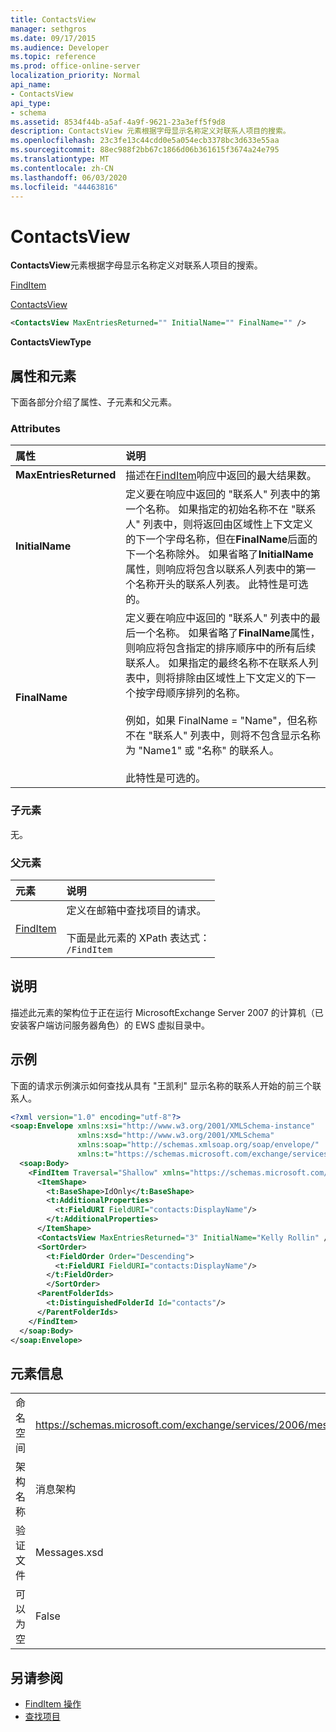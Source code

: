```yaml
---
title: ContactsView
manager: sethgros
ms.date: 09/17/2015
ms.audience: Developer
ms.topic: reference
ms.prod: office-online-server
localization_priority: Normal
api_name:
- ContactsView
api_type:
- schema
ms.assetid: 8534f44b-a5af-4a9f-9621-23a3eff5f9d8
description: ContactsView 元素根据字母显示名称定义对联系人项目的搜索。
ms.openlocfilehash: 23c3fe13c44cdd0e5a054ecb3378bc3d633e55aa
ms.sourcegitcommit: 88ec988f2bb67c1866d06b361615f3674a24e795
ms.translationtype: MT
ms.contentlocale: zh-CN
ms.lasthandoff: 06/03/2020
ms.locfileid: "44463816"
---
```

# <a name="contactsview"></a>ContactsView

**ContactsView**元素根据字母显示名称定义对联系人项目的搜索。 
  
[FindItem](finditem.md)
  
[ContactsView](contactsview.md)
  
```xml
<ContactsView MaxEntriesReturned="" InitialName="" FinalName="" />
```

**ContactsViewType**

## <a name="attributes-and-elements"></a>属性和元素

下面各部分介绍了属性、子元素和父元素。
  
### <a name="attributes"></a>Attributes

|**属性**|**说明**|
|:-----|:-----|
|**MaxEntriesReturned** <br/> |描述在[FindItem](finditem.md)响应中返回的最大结果数。  <br/> |
|**InitialName** <br/> |定义要在响应中返回的 "联系人" 列表中的第一个名称。 如果指定的初始名称不在 "联系人" 列表中，则将返回由区域性上下文定义的下一个字母名称，但在**FinalName**后面的下一个名称除外。 如果省略了**InitialName**属性，则响应将包含以联系人列表中的第一个名称开头的联系人列表。 此特性是可选的。  <br/> |
|**FinalName** <br/> |定义要在响应中返回的 "联系人" 列表中的最后一个名称。 如果省略了**FinalName**属性，则响应将包含指定的排序顺序中的所有后续联系人。 如果指定的最终名称不在联系人列表中，则将排除由区域性上下文定义的下一个按字母顺序排列的名称。  <br/><br/>例如，如果 FinalName = "Name"，但名称不在 "联系人" 列表中，则将不包含显示名称为 "Name1" 或 "名称" 的联系人。  <br/><br/>此特性是可选的。  <br/> |
   
### <a name="child-elements"></a>子元素

无。
  
### <a name="parent-elements"></a>父元素

|**元素**|**说明**|
|:-----|:-----|
|[FindItem](finditem.md) <br/> |定义在邮箱中查找项目的请求。<br/><br/> 下面是此元素的 XPath 表达式：   <br/>  `/FindItem` <br/> |
   
## <a name="remarks"></a>说明

描述此元素的架构位于正在运行 MicrosoftExchange Server 2007 的计算机（已安装客户端访问服务器角色）的 EWS 虚拟目录中。
  
## <a name="example"></a>示例

下面的请求示例演示如何查找从具有 "王凯利" 显示名称的联系人开始的前三个联系人。
  
```xml
<?xml version="1.0" encoding="utf-8"?>
<soap:Envelope xmlns:xsi="http://www.w3.org/2001/XMLSchema-instance"
               xmlns:xsd="http://www.w3.org/2001/XMLSchema"
               xmlns:soap="http://schemas.xmlsoap.org/soap/envelope/"
               xmlns:t="https://schemas.microsoft.com/exchange/services/2006/types">
  <soap:Body>
    <FindItem Traversal="Shallow" xmlns="https://schemas.microsoft.com/exchange/services/2006/messages">
      <ItemShape>
        <t:BaseShape>IdOnly</t:BaseShape>
        <t:AdditionalProperties>
          <t:FieldURI FieldURI="contacts:DisplayName"/>
        </t:AdditionalProperties>
      </ItemShape>
      <ContactsView MaxEntriesReturned="3" InitialName="Kelly Rollin" />
      <SortOrder>
        <t:FieldOrder Order="Descending">
          <t:FieldURI FieldURI="contacts:DisplayName"/>
        </t:FieldOrder>
        </SortOrder>
      <ParentFolderIds>
        <t:DistinguishedFolderId Id="contacts"/>
      </ParentFolderIds>
    </FindItem>
  </soap:Body>
</soap:Envelope>
```

## <a name="element-information"></a>元素信息

|||
|:-----|:-----|
|命名空间  <br/> |https://schemas.microsoft.com/exchange/services/2006/messages  <br/> |
|架构名称  <br/> |消息架构  <br/> |
|验证文件  <br/> |Messages.xsd  <br/> |
|可以为空  <br/> |False  <br/> |
   
## <a name="see-also"></a>另请参阅

- [FindItem 操作](finditem-operation.md)
- [查找项目](https://msdn.microsoft.com/library/63af1f9c-464b-4fca-9ae3-3d60f24ca93c%28Office.15%29.aspx)

